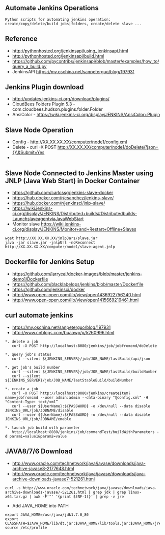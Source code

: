 ## Automate Jenkins Operations

```
Python scripts for automating jenkins operation: create/copy/delete/build jobs|folders, create/delete slave ...
```

## Reference
* http://pythonhosted.org/jenkinsapi/using_jenkinsapi.html
* http://pythonhosted.org/jenkinsapi/build.html
* https://github.com/pycontribs/jenkinsapi/blob/master/examples/how_to/query_a_build.py
* JenkinsAPI https://my.oschina.net/sanpeterguo/blog/197931

## Jenkins Plugin download
* http://updates.jenkins-ci.org/download/plugins/
* CloudBees Folders Plugin 5.3 - com.cloudbees.hudson.plugins.folder.Folder
* AnsiColor - https://wiki.jenkins-ci.org/display/JENKINS/AnsiColor+Plugin

## Slave Node Operation
* Config - http://XX.XX.XX.XX/computer/node1/config.xml 
* Delete - curl -X POST http://XX.XX.XX/computer/node1/doDelete\?json={}\&Submit=Yes
* 

## Slave Node Connected to Jenkins Master using JNLP (Java Web Start) in Docker Container
* https://github.com/carlossg/jenkins-slave-docker
* https://hub.docker.com/r/csanchez/jenkins-slave/
* https://hub.docker.com/r/jenkinsci/jnlp-slave/
* https://wiki.jenkins-ci.org/display/JENKINS/Distributed+builds#Distributedbuilds-LaunchslaveagentviaJavaWebStart
* Monitor slave https://wiki.jenkins-ci.org/display/JENKINS/Monitor+and+Restart+Offline+Slaves
```
wget http://XX.XX.XX.XX/jnlpJars/slave.jar
java -jar slave.jar -jnlpUrl -noReconnect  http://XX.XX.XX.XX/computer/node1/slave-agent.jnlp
```
  

## Dockerfile for Jenkins Setup
* https://github.com/larrycai/docker-images/blob/master/jenkins-demo1/Dockerfile
* https://github.com/blacklabelops/jenkins/blob/master/Dockerfile
* https://github.com/jenkinsci/docker
* http://www.open-open.com/lib/view/open1436922756240.html
* http://www.open-open.com/lib/view/open1415669219461.html


## curl automate jenkins
* https://my.oschina.net/sanpeterguo/blog/197931
* http://www.cnblogs.com/buaawp/p/5260996.html
```
*. delete a job
   curl -X POST http://localhost:8080/jenkins/job/jobfromcmd/doDelete

*. query job's status
   curl --silent ${JENKINS_SERVER}/job/JOB_NAME/lastBuild/api/json

*. get job's build number
   curl --silent ${JENKINS_SERVER}/job/JOB_NAME/lastBuild/buildNumber
   curl --silent ${JENKINS_SERVER}/job/JOB_NAME/lastStableBuild/buildNumber

*. create a job 
   curl -X POST http://localhost:8080/jenkins/createItem?name=jobfromcmd --user admin:admin --data-binary "@config.xml" -H "Content-Type: text/xml”
   curl --user ${UserName}:${PASSWORD} -o /dev/null --data disable JENKINS_URL/job/JOBNAME/disable
   curl --user ${UserName}:${PASSWORD} -o /dev/null --data disable JENKINS_URL/job/JOBNAME/enable

*. launch job build with parameter
   http://localhost:8080/jenkins/job/commandTest/buildWithParameters -d param1=value1&param2=value

```


## JAVA8/7/6 Download
* http://www.oracle.com/technetwork/java/javase/downloads/java-archive-javase8-2177648.html
* http://www.oracle.com/technetwork/java/javase/downloads/java-archive-downloads-javase7-521261.html
```
curl -s http://www.oracle.com/technetwork/java/javase/downloads/java-archive-downloads-javase7-521261.html | grep jdk | grep linux-x64.tar.gz | awk -F'"' '{print $(NF-1)}' | grep -v jre
```

* Add JAVA_HOME into PATH
```
export JAVA_HOME=/usr/java/jdk1.7.0_80
export CLASSPATH=$JAVA_HOME/lib/dt.jar:$JAVA_HOME/lib/tools.jar:$JAVA_HOME/jre/lib/rt.jar
source /etc/profile

```

